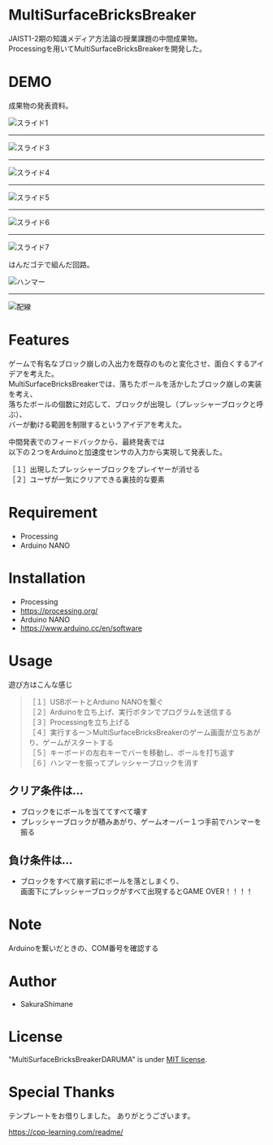 # MultiSurfaceBricksBreaker

JAIST1-2期の知識メディア方法論の授業課題の中間成果物。  
Processingを用いてMultiSurfaceBricksBreakerを開発した。  

# DEMO

成果物の発表資料。


![スライド1](https://user-images.githubusercontent.com/55073758/131720709-da3f06ab-0c0b-44f4-bc32-81e6501b1ca1.JPG)
***
![スライド3](https://user-images.githubusercontent.com/55073758/131720717-202c4235-886c-45d9-921f-6f23aa073aeb.JPG)
***
![スライド4](https://user-images.githubusercontent.com/55073758/131720726-8e121680-b161-423b-b0fe-ec0ce1b57364.JPG)
***
![スライド5](https://user-images.githubusercontent.com/55073758/131720728-3073a930-2d91-4696-9486-8f405de1d394.JPG)  
***
![スライド6](https://user-images.githubusercontent.com/55073758/131720729-ffbcefad-a99e-44c6-9d66-0859be78c393.JPG)
***
![スライド7](https://user-images.githubusercontent.com/55073758/131720731-2cfe5d44-3dd1-4592-89a4-517f2c7d5cca.JPG)


はんだゴテで組んだ回路。

![ハンマー](https://user-images.githubusercontent.com/55073758/131723783-2ef3925e-8d0b-4eba-b3a0-637abd15bc91.jpg)
***
![配線](https://user-images.githubusercontent.com/55073758/131723790-3941e77f-2f06-4c31-8abd-2f36dc084129.jpg)

# Features

ゲームで有名なブロック崩しの入出力を既存のものと変化させ、面白くするアイデアを考えた。  
MultiSurfaceBricksBreakerでは、落ちたボールを活かしたブロック崩しの実装を考え、  
落ちたボールの個数に対応して、ブロックが出現し（プレッシャーブロックと呼ぶ）、  
バーが動ける範囲を制限するというアイデアを考えた。  


中間発表でのフィードバックから、最終発表では  
以下の２つをArduinoと加速度センサの入力から実現して発表した。  

［１］出現したプレッシャーブロックをプレイヤーが消せる  
［２］ユーザが一気にクリアできる裏技的な要素  

# Requirement

* Processing　
* Arduino NANO

# Installation

* Processing　
* https://processing.org/
* Arduino NANO
* https://www.arduino.cc/en/software

# Usage

遊び方はこんな感じ  
  
>［１］USBポートとArduino NANOを繋ぐ  
>［２］Arduinoを立ち上げ、実行ボタンでプログラムを送信する  
>［３］Processingを立ち上げる  
>［４］実行するー＞MultiSurfaceBricksBreakerのゲーム画面が立ちあがり、ゲームがスタートする  
>［５］キーボードの左右キーでバーを移動し、ボールを打ち返す  
>［６］ハンマーを振ってプレッシャーブロックを消す  

## クリア条件は…  
* ブロックをにボールを当ててすべて壊す 
* プレッシャーブロックが積みあがり、ゲームオーバー１つ手前でハンマーを振る

## 負け条件は…
* ブロックをすべて崩す前にボールを落としまくり、  
  画面下にプレッシャーブロックがすべて出現するとGAME OVER！！！！

# Note

Arduinoを繋いだときの、COM番号を確認する  

# Author

* SakuraShimane

# License

"MultiSurfaceBricksBreakerDARUMA" is under [MIT license](https://en.wikipedia.org/wiki/MIT_License).

# Special Thanks

テンプレートをお借りしました。
ありがとうございます。

https://cpp-learning.com/readme/
